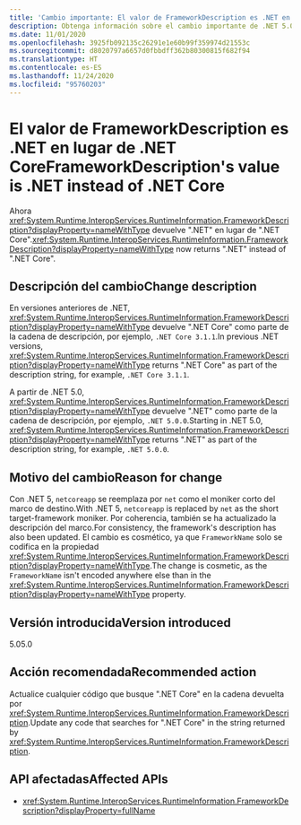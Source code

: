 ```yaml
---
title: 'Cambio importante: El valor de FrameworkDescription es .NET en lugar de .NET Core'
description: Obtenga información sobre el cambio importante de .NET 5.0 en las bibliotecas básicas de .NET, donde RuntimeInformation.FrameworkDescription ahora devuelve ".NET" en lugar de ".NET Core".
ms.date: 11/01/2020
ms.openlocfilehash: 3925fb092135c26291e1e60b99f359974d21553c
ms.sourcegitcommit: d8020797a6657d0fbbdff362b80300815f682f94
ms.translationtype: HT
ms.contentlocale: es-ES
ms.lasthandoff: 11/24/2020
ms.locfileid: "95760203"
---
```

# <a name="frameworkdescriptions-value-is-net-instead-of-net-core"></a><span data-ttu-id="38090-103">El valor de FrameworkDescription es .NET en lugar de .NET Core</span><span class="sxs-lookup"><span data-stu-id="38090-103">FrameworkDescription's value is .NET instead of .NET Core</span></span>

<span data-ttu-id="38090-104">Ahora <xref:System.Runtime.InteropServices.RuntimeInformation.FrameworkDescription?displayProperty=nameWithType> devuelve ".NET" en lugar de ".NET Core".</span><span class="sxs-lookup"><span data-stu-id="38090-104"><xref:System.Runtime.InteropServices.RuntimeInformation.FrameworkDescription?displayProperty=nameWithType> now returns ".NET" instead of ".NET Core".</span></span>

## <a name="change-description"></a><span data-ttu-id="38090-105">Descripción del cambio</span><span class="sxs-lookup"><span data-stu-id="38090-105">Change description</span></span>

<span data-ttu-id="38090-106">En versiones anteriores de .NET, <xref:System.Runtime.InteropServices.RuntimeInformation.FrameworkDescription?displayProperty=nameWithType> devuelve ".NET Core" como parte de la cadena de descripción, por ejemplo, `.NET Core 3.1.1`.</span><span class="sxs-lookup"><span data-stu-id="38090-106">In previous .NET versions, <xref:System.Runtime.InteropServices.RuntimeInformation.FrameworkDescription?displayProperty=nameWithType> returns ".NET Core" as part of the description string, for example, `.NET Core 3.1.1`.</span></span>

<span data-ttu-id="38090-107">A partir de .NET 5.0, <xref:System.Runtime.InteropServices.RuntimeInformation.FrameworkDescription?displayProperty=nameWithType> devuelve ".NET" como parte de la cadena de descripción, por ejemplo, `.NET 5.0.0`.</span><span class="sxs-lookup"><span data-stu-id="38090-107">Starting in .NET 5.0, <xref:System.Runtime.InteropServices.RuntimeInformation.FrameworkDescription?displayProperty=nameWithType> returns ".NET" as part of the description string, for example, `.NET 5.0.0`.</span></span>

## <a name="reason-for-change"></a><span data-ttu-id="38090-108">Motivo del cambio</span><span class="sxs-lookup"><span data-stu-id="38090-108">Reason for change</span></span>

<span data-ttu-id="38090-109">Con .NET 5, `netcoreapp` se reemplaza por `net` como el moniker corto del marco de destino.</span><span class="sxs-lookup"><span data-stu-id="38090-109">With .NET 5, `netcoreapp` is replaced by `net` as the short target-framework moniker.</span></span> <span data-ttu-id="38090-110">Por coherencia, también se ha actualizado la descripción del marco.</span><span class="sxs-lookup"><span data-stu-id="38090-110">For consistency, the framework's description has also been updated.</span></span> <span data-ttu-id="38090-111">El cambio es cosmético, ya que `FrameworkName` solo se codifica en la propiedad <xref:System.Runtime.InteropServices.RuntimeInformation.FrameworkDescription?displayProperty=nameWithType>.</span><span class="sxs-lookup"><span data-stu-id="38090-111">The change is cosmetic, as the `FrameworkName` isn't encoded anywhere else than in the <xref:System.Runtime.InteropServices.RuntimeInformation.FrameworkDescription?displayProperty=nameWithType> property.</span></span>

## <a name="version-introduced"></a><span data-ttu-id="38090-112">Versión introducida</span><span class="sxs-lookup"><span data-stu-id="38090-112">Version introduced</span></span>

<span data-ttu-id="38090-113">5.0</span><span class="sxs-lookup"><span data-stu-id="38090-113">5.0</span></span>

## <a name="recommended-action"></a><span data-ttu-id="38090-114">Acción recomendada</span><span class="sxs-lookup"><span data-stu-id="38090-114">Recommended action</span></span>

<span data-ttu-id="38090-115">Actualice cualquier código que busque ".NET Core" en la cadena devuelta por <xref:System.Runtime.InteropServices.RuntimeInformation.FrameworkDescription>.</span><span class="sxs-lookup"><span data-stu-id="38090-115">Update any code that searches for ".NET Core" in the string returned by <xref:System.Runtime.InteropServices.RuntimeInformation.FrameworkDescription>.</span></span>

## <a name="affected-apis"></a><span data-ttu-id="38090-116">API afectadas</span><span class="sxs-lookup"><span data-stu-id="38090-116">Affected APIs</span></span>

- <xref:System.Runtime.InteropServices.RuntimeInformation.FrameworkDescription?displayProperty=fullName>

<!--

### Category

Core .NET libraries

### Affected APIs

- `P:System.Runtime.InteropServices.RuntimeInformation.FrameworkDescription`

-->
